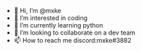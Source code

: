 - 👋 Hi, I’m @mxke
- 👀 I’m interested in coding
- 🌱 I’m currently learning python
- 💞️ I’m looking to collaborate on a dev team
- 📫 How to reach me discord:mxke#3882
